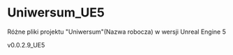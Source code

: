 # Uniwersum_UE5

Różne pliki projektu "Uniwersum"(Nazwa robocza) w wersji Unreal Engine 5

v0.0.2.9_UE5
